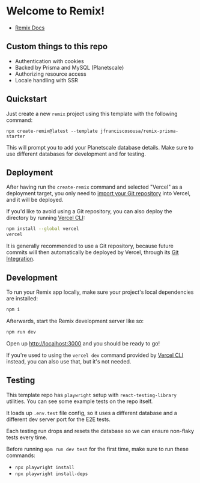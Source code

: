 # Welcome to Remix!

- [Remix Docs](https://remix.run/docs)

## Custom things to this repo

- Authentication with cookies
- Backed by Prisma and MySQL (Planetscale)
- Authorizing resource access
- Locale handling with SSR

## Quickstart

Just create a new `remix` project using this template with the following command:

```
npx create-remix@latest --template jfranciscosousa/remix-prisma-starter
```

This will prompt you to add your Planetscale database details. Make sure to use different databases for development and for testing.

## Deployment

After having run the `create-remix` command and selected "Vercel" as a deployment target, you only need to [import your Git repository](https://vercel.com/new) into Vercel, and it will be deployed.

If you'd like to avoid using a Git repository, you can also deploy the directory by running [Vercel CLI](https://vercel.com/cli):

```sh
npm install --global vercel
vercel
```

It is generally recommended to use a Git repository, because future commits will then automatically be deployed by Vercel, through its [Git Integration](https://vercel.com/docs/concepts/git).

## Development

To run your Remix app locally, make sure your project's local dependencies are installed:

```sh
npm i
```

Afterwards, start the Remix development server like so:

```sh
npm run dev
```

Open up [http://localhost:3000](http://localhost:3000) and you should be ready to go!

If you're used to using the `vercel dev` command provided by [Vercel CLI](https://vercel.com/cli) instead, you can also use that, but it's not needed.

## Testing

This template repo has `playwright` setup with `react-testing-library` utilities. You can see some example tests on the repo itself.

It loads up `.env.test` file config, so it uses a different database and a different dev server port for the E2E tests.

Each testing run drops and resets the database so we can ensure non-flaky tests every time.

Before running `npm run dev test` for the first time, make sure to run these commands:
- `npx playwright install`
- `npx playwright install-deps`

